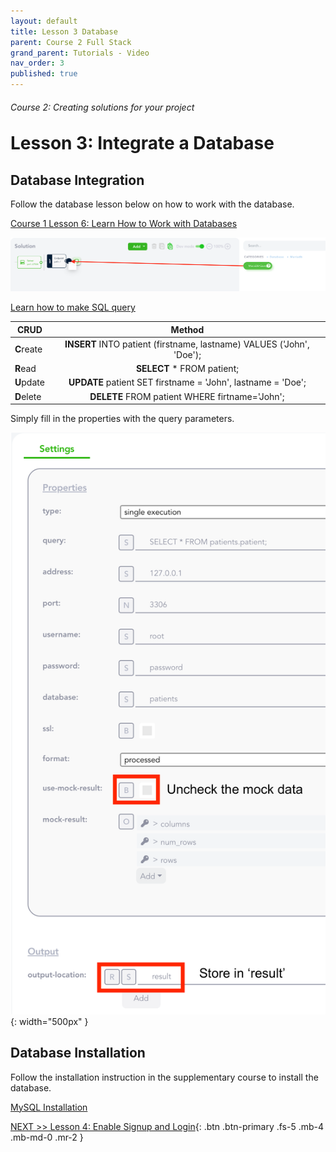 ```yaml
---
layout: default
title: Lesson 3 Database
parent: Course 2 Full Stack
grand_parent: Tutorials - Video
nav_order: 3
published: true
---
```

<h6>Course 2: Creating solutions for your project</h6>
<h1 style="margin-top:0">Lesson 3: Integrate a Database</h1>

## Database Integration

Follow the database lesson below on how to work with the database.

[Course 1 Lesson 6: Learn How to Work with Databases](/docs/tutorial-video/course-basics/lesson-databases/)

![Apply database action](/assets/images/database-tutorial.png)

[Learn how to make SQL query](https://www.w3schools.com/sql/sql_syntax.asp)

| CRUD       | Method           |
| ------------- |:-------------:
| **C**reate  | **INSERT** INTO patient (firstname, lastname) VALUES ('John', 'Doe');  |
| **R**ead | **SELECT** * FROM patient;  |
| **U**pdate | **UPDATE** patient SET firstname = 'John', lastname = 'Doe'; |
| **D**elete  | **DELETE** FROM patient WHERE firtname='John';  |

Simply fill in the properties with the query parameters.

![Fill out database action](/assets/images/database-tutorial-1.png){: width="500px" }

## Database Installation

Follow the installation instruction in the supplementary course to install the database.

[MySQL Installation](/docs/tutorial-video/course-supplementary/mysql/)


[NEXT >> Lesson 4: Enable Signup and Login](/docs/tutorial-video/course-solution/lesson-user-admin/){: .btn .btn-primary .fs-5 .mb-4 .mb-md-0 .mr-2 }